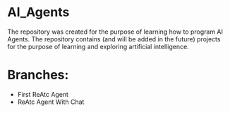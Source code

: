 # AI_Agents
The repository was created for the purpose of learning how to program AI Agents. The repository contains (and will be added in the future) projects for the purpose of learning and exploring artificial intelligence. 

# Branches:
- First ReAtc Agent
- ReAtc Agent With Chat
